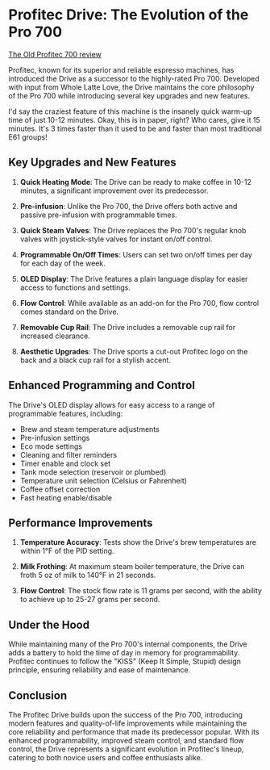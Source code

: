 # Profitec Drive: The Evolution of the Pro 700

[The Old Profitec 700 review](/machines/profitec-pro-700/)

Profitec, known for its superior and reliable espresso machines, has introduced the Drive as a successor to the highly-rated Pro 700. Developed with input from Whole Latte Love, the Drive maintains the core philosophy of the Pro 700 while introducing several key upgrades and new features.

I'd say the craziest feature of this machine is the insanely quick
warm-up time of just 10-12 minutes. Okay, this is in paper, right? Who
cares, give it 15 minutes. It's 3 times faster than it used to be and
faster than most traditional E61 groups!

## Key Upgrades and New Features

1. **Quick Heating Mode**: The Drive can be ready to make coffee in 10-12 minutes, a significant improvement over its predecessor.

2. **Pre-infusion**: Unlike the Pro 700, the Drive offers both active and passive pre-infusion with programmable times.

3. **Quick Steam Valves**: The Drive replaces the Pro 700's regular knob valves with joystick-style valves for instant on/off control.

4. **Programmable On/Off Times**: Users can set two on/off times per day for each day of the week.

5. **OLED Display**: The Drive features a plain language display for easier access to functions and settings.

6. **Flow Control**: While available as an add-on for the Pro 700, flow control comes standard on the Drive.

7. **Removable Cup Rail**: The Drive includes a removable cup rail for increased clearance.

8. **Aesthetic Upgrades**: The Drive sports a cut-out Profitec logo on the back and a black cup rail for a stylish accent.

## Enhanced Programming and Control

The Drive's OLED display allows for easy access to a range of programmable features, including:

- Brew and steam temperature adjustments
- Pre-infusion settings
- Eco mode settings
- Cleaning and filter reminders
- Timer enable and clock set
- Tank mode selection (reservoir or plumbed)
- Temperature unit selection (Celsius or Fahrenheit)
- Coffee offset correction
- Fast heating enable/disable

## Performance Improvements

1. **Temperature Accuracy**: Tests show the Drive's brew temperatures are within 1°F of the PID setting.

2. **Milk Frothing**: At maximum steam boiler temperature, the Drive can froth 5 oz of milk to 140°F in 21 seconds.

3. **Flow Control**: The stock flow rate is 11 grams per second, with the ability to achieve up to 25-27 grams per second.

## Under the Hood

While maintaining many of the Pro 700's internal components, the Drive adds a battery to hold the time of day in memory for programmability. Profitec continues to follow the "KISS" (Keep It Simple, Stupid) design principle, ensuring reliability and ease of maintenance.

## Conclusion

The Profitec Drive builds upon the success of the Pro 700, introducing modern features and quality-of-life improvements while maintaining the core reliability and performance that made its predecessor popular. With its enhanced programmability, improved steam control, and standard flow control, the Drive represents a significant evolution in Profitec's lineup, catering to both novice users and coffee enthusiasts alike.
